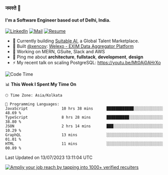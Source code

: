 ### नमस्ते 🙏

#### I'm a Software Engineer based out of Delhi, India.

[![LinkedIn](https://img.shields.io/badge/linkedin-%230077B5.svg)](https://linkedin.com/in/sambhav2612)
[![Mail](https://img.shields.io/badge/gmail-D14836)](mailto:sambhavjain2612@gmail.com)
[![Resume](https://img.shields.io/badge/resume-%23#FFFF00.svg)](https://mega.nz/file/IjA3yaoB#BFfQg1-aKva0piAd_wWs8Hf5dlnYRQ2ZkwtYwNMzBhA)

- 🏢 Currently building [Suitable AI](https://suitable.ai), a Global Talent Marketplace.
- 💅 Built [@xencov](https://github.com/xencov): [Welexo - EXIM Data Aggregator Platform](https://welexo.com)
- 🌱 Working on MERN, GSuite, Slack and AWS
- 💬 Ping me about **architecture**, **fullstack**, **development**, **design**
- ⚡️ My recent talk on scaling PostgreSQL: https://youtu.be/Mt0Aj0AHrXo

<!--START_SECTION:waka-->
![Code Time](http://img.shields.io/badge/Code%20Time-3%2C542%20hrs%2050%20mins-blue)

📊 **This Week I Spent My Time On** 

```text
🕑︎ Time Zone: Asia/Kolkata

💬 Programming Languages: 
JavaScript               10 hrs 38 mins      ████████████░░░░░░░░░░░░░   48.69 % 
TypeScript               8 hrs 28 mins       ██████████░░░░░░░░░░░░░░░   38.80 % 
JSON                     2 hrs 14 mins       ███░░░░░░░░░░░░░░░░░░░░░░   10.29 % 
GraphQL                  13 mins             ░░░░░░░░░░░░░░░░░░░░░░░░░   01.01 % 
HTML                     11 mins             ░░░░░░░░░░░░░░░░░░░░░░░░░   00.89 % 
```


 Last Updated on 13/07/2023 13:11:04 UTC
<!--END_SECTION:waka-->

[![Ampliy your job reach by tapping into 1000+ verified recuiters](https://user-images.githubusercontent.com/19583619/212717528-45b497fd-e886-4452-90fe-93829667bd63.png)](https://suitable.ai)

